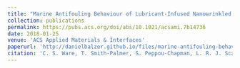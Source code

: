 ```yaml
---
title: "Marine Antifouling Behaviour of Lubricant-Infused Nanowrinkled Polymeric Surfaces"
collection: publications
permalink: https://pubs.acs.org/doi/abs/10.1021/acsami.7b14736
date: 2018-01-25
venue: 'ACS Applied Materials & Interfaces'
paperurl: 'http://danielbalzer.github.io/files/marine-antifouling-behaviour-of-lubricant-infused-nanowrinkled-polymeric-surfaces.pdf'
citation: 'C. S. Ware, T. Smith-Palmer, S. Peppou-Chapman, L. R. J. Scarratt, E. M. Humphries, Daniel Balzer, C. Neto. (2018). &quot;Marine Antifouling Behaviour of Lubricant-Infused Nanowrinkled Polymeric Surfaces.&quot; <i>ACS Applied Materials & Interfaces</i>.'
---
```

                                            